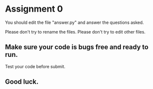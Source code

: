 # Assignment 0

You should edit the file "answer.py" and answer the questions asked.

Please don't try to rename the files.
Please don't try to edit other files.

## Make sure your code is bugs free and ready to run.
Test your code before submit.
## Good luck.
